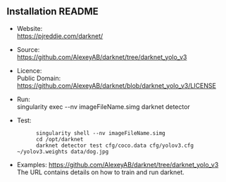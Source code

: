 ## Installation README

* Website:  
            https://pjreddie.com/darknet/
* Source:   
            https://github.com/AlexeyAB/darknet/tree/darknet_yolo_v3

* Licence:  
            Public Domain: https://github.com/AlexeyAB/darknet/blob/darknet_yolo_v3/LICENSE

* Run:      
            singularity exec --nv imageFileName.simg darknet detector

* Test:     

            singularity shell --nv imageFileName.simg
            cd /opt/darknet
            darknet detector test cfg/coco.data cfg/yolov3.cfg ~/yolov3.weights data/dog.jpg
            
* Examples:
            https://github.com/AlexeyAB/darknet/tree/darknet_yolo_v3
            The URL contains details on how to train and run darknet.
